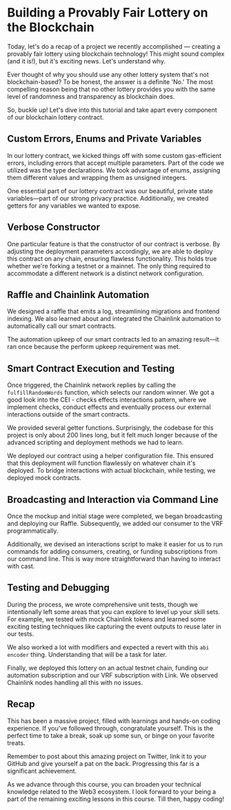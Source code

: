 # Building a Provably Fair Lottery on the Blockchain

Today, let's do a recap of a project we recently accomplished — creating a provably fair lottery using blockchain technology! This might sound complex (and it is!), but it's exciting news. Let's understand why.

Ever thought of why you should use any other lottery system that's not blockchain-based? To be honest, the answer is a definite 'No.' The most compelling reason being that no other lottery provides you with the same level of randomness and transparency as blockchain does.

So, buckle up! Let's dive into this tutorial and take apart every component of our blockchain lottery contract.

## Custom Errors, Enums and Private Variables

In our lottery contract, we kicked things off with some custom gas-efficient errors, including errors that accept multiple parameters. Part of the code we utilized was the type declarations. We took advantage of enums, assigning them different values and wrapping them as unsigned integers.

One essential part of our lottery contract was our beautiful, private state variables—part of our strong privacy practice. Additionally, we created getters for any variables we wanted to expose.

## Verbose Constructor

One particular feature is that the constructor of our contract is verbose. By adjusting the deployment parameters accordingly, we are able to deploy this contract on any chain, ensuring flawless functionality. This holds true whether we're forking a testnet or a mainnet. The only thing required to accommodate a different network is a distinct network configuration.

## Raffle and Chainlink Automation

We designed a raffle that emits a log, streamlining migrations and frontend indexing. We also learned about and integrated the Chainlink automation to automatically call our smart contracts.

The automation upkeep of our smart contracts led to an amazing result—it ran once because the perform upkeep requirement was met.

## Smart Contract Execution and Testing

Once triggered, the Chainlink network replies by calling the `fulfillRandomWords` function, which selects our random winner. We got a good look into the CEI - checks effects interactions pattern, where we implement checks, conduct effects and eventually process our external interactions outside of the smart contracts.

We provided several getter functions. Surprisingly, the codebase for this project is only about 200 lines long, but it felt much longer because of the advanced scripting and deployment methods we had to learn.

We deployed our contract using a helper configuration file. This ensured that this deployment will function flawlessly on whatever chain it's deployed. To bridge interactions with actual blockchain, while testing, we deployed mock contracts.

## Broadcasting and Interaction via Command Line

Once the mockup and initial stage were completed, we began broadcasting and deploying our Raffle. Subsequently, we added our consumer to the VRF programmatically.

Additionally, we devised an interactions script to make it easier for us to run commands for adding consumers, creating, or funding subscriptions from our command line. This is way more straightforward than having to interact with cast.

## Testing and Debugging

During the process, we wrote comprehensive unit tests, though we intentionally left some areas that you can explore to level up your skill sets. For example, we tested with mock Chainlink tokens and learned some exciting testing techniques like capturing the event outputs to reuse later in our tests.

We also worked a lot with modifiers and expected a revert with this `abi encoder` thing. Understanding that will be a task for later.

Finally, we deployed this lottery on an actual testnet chain, funding our automation subscription and our VRF subscription with Link. We observed Chainlink nodes handling all this with no issues.

## Recap

This has been a massive project, filled with learnings and hands-on coding experience. If you've followed through, congratulate yourself. This is the perfect time to take a break, soak up some sun, or binge on your favorite treats.

Remember to post about this amazing project on Twitter, link it to your GitHub and give yourself a pat on the back. Progressing this far is a significant achievement.

As we advance through this course, you can broaden your technical knowledge related to the Web3 ecosystem. I look forward to your being a part of the remaining exciting lessons in this course. Till then, happy coding!

